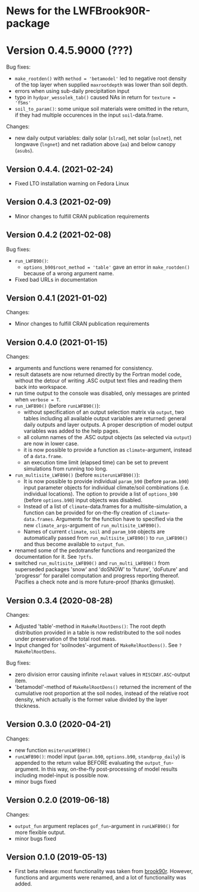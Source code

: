 # News for the LWFBrook90R-package
# Version 0.4.5.9000 (???)

Bug fixes:

- `make_rootden()` with `method = 'betamodel'` led to negative 
root density of the top layer when supplied `maxrootdepth` was lower than soil depth.
- errors when using sub-daily precipitation input
- typo in `hydpar_wessolek_tab()` caused NAs in return for `texture = 'fSms'`
- `soil_to_param()`: some unique soil materials were omitted in the return, if they had multiple occurences in the input `soil`-data.frame.

Changes: 
- new daily output variables: daily solar (`slrad`), net solar (`solnet`), net longwave (`lngnet`) and net radiation above (`aa`) and below canopy (`asubs`).

## Version 0.4.4. (2021-02-24)

- Fixed LTO installation warning on Fedora Linux

## Version 0.4.3 (2021-02-09)

- Minor changes to fulfill CRAN publication requirements

## Version 0.4.2 (2021-02-08)

Bug fixes:

- `run_LWFB90()`: 
  - `options_b90$root_method = 'table'` gave an error in `make_rootden()` because of a wrong argument name.
- Fixed bad URLs in documentation

## Version 0.4.1 (2021-01-02)

Changes:

- Minor changes to fulfill CRAN publication requirements

## Version 0.4.0  (2021-01-15)

Changes:

- arguments and functions were renamed for consistency.
- result datasets are now returned directly by the Fortran model code, without 
  the detour of writing .ASC output text files and reading them back into workspace.
- run time output to the console was disabled, only messages are printed when `verbose = T`.  
- `run_LWFB90()` (before `runLWFB90()`): 
  - without specification of an output selection matrix via `output`, two tables 
  including all available output variables are returned: general daily outputs 
  and layer outputs. A proper description of model output variables was added to the help pages.
  - all column names of the .ASC output objects (as selected via `output`) are now in lower case.
  - it is now possible to provide a function as `climate`-argument, instead of a `data.frame`.
  - an execution time limit (elapsed time) can be set to prevent simulations from running too long. 
- `run_multisite_LWFB90()` (before `msiterunLWFB90()`): 
  - It is now possible to provide individual `param_b90` (before `param.b90`) input parameter objects for
  individual climate/soil combinations (i.e. individual locations). The option to 
  provide a list of `options_b90` (before `options.b90`) input objects was disabled.
  - Instead of a list of `climate`-data.frames for a multisite-simulation, a function 
  can be provided for on-the-fly creation of `climate`-`data.frames`. Arguments 
  for the function have to specified via the new `climate_args`-argument of `run_multisite_LWFB90()`. 
  - Names of current `climate`, `soil` and `param_b90` objects are automatically 
   passed from  `run_multisite_LWFB90()` to `run_LWFB90()` and thus become available to `output_fun`.  
- renamed some of the pedotransfer functions and reorganized the documentation for it. See `?ptfs`.
- switched `run_multisite_LWFB90()` and `run_multi_LWFB90()` from superseded packages 'snow' and 'doSNOW' to 'future', 'doFuture' and 'progressr' for parallel computation and progress reporting thereof. Pacifies a check note and is more future-proof (thanks @rnuske).


## Version 0.3.4  (2020-08-28)

Changes:

- Adjusted 'table'-method in `MakeRelRootDens()`: The root depth distribution provided in a table is now redistributed to the soil nodes under preservation of the total root mass.
- Input changed for 'soilnodes'-argument of `MakeRelRootDens()`. See `?MakeRelRootDens`.

Bug fixes:

- zero division error causing infinite `relawat` values in `MISCDAY.ASC`-output item.
- 'betamodel'-method of `MakeRelRootDens()` returned the increment of the cumulative root proportion at the soil nodes, instead of the relative root density, which actually is the former value divided by the layer thickness.


## Version 0.3.0 (2020-04-21)

Changes:

- new function `msiterunLWFB90()`
- `runLWFB90()`: model input (`param.b90`, `options.b90`, `standprop_daily`) is appended
	to the return value BEFORE evaluating the `output_fun`-argument. In this way,
	on-the-fly post-processing of model results including model-input is possible now.
- minor bugs fixed


## Version 0.2.0  (2019-06-18)

Changes:

- `output_fun` argument replaces `gof_fun`-argument in `runLWFB90()` for more flexible output.
- minor bugs fixed


## Version 0.1.0  (2019-05-13)

- First beta release: most functionality was taken from [brook90r](https://doi.org/10.5281/zenodo.1433677). However, functions and arguments were renamed, and a lot of functionality was added.
